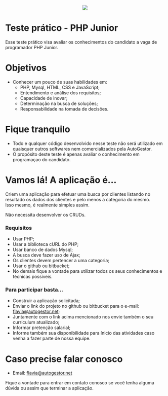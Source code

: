 <p align="center"><img src="http://autogestor.net/uploads/1568398574.svg"></p>


# Teste prático - PHP Junior

Esse teste prático visa avaliar os conhecimentos do candidato a vaga de programador PHP Junior.

# Objetivos
  - Conhecer um pouco de suas habilidades em:
    - PHP, Mysql, HTML, CSS e JavaScript;
    - Entendimento e análise dos requisitos;
    - Capacidade de inovar;
    - Determinação na busca de soluções;
    - Responsabilidade na tomada de decisões.

# Fique tranquilo
  - Todo e qualquer código desenvolvido nesse teste não será utilizado em quaisquer outros softwares nem comercializados pela AutoGestor.
  - O propósito deste teste é apenas avaliar o conhecimento em programaçao do candidato.

# Vamos lá! A aplicação é...
Criem uma aplicação para efetuar uma busca por clientes listando no resultado os dados dos clientes e pelo menos a categoria do mesmo.  
Isso mesmo, é realmente simples assim.
	
Não necessita desenvolver os CRUDs. 

### Requisitos
- Usar PHP;
- Usar a biblioteca cURL do PHP;
- Usar banco de dados Mysql;
- A busca deve fazer uso de Ajax;
- Os clientes devem pertencer a uma categoria;
- Usar o github ou bitbucket;
- No demais fique a vontade para utilizar todos os seus conhecimentos e técnicas possíveis.

### Para participar basta...
- Construir a aplicação solicitada;
- Enviar o link do projeto no github ou bitbucket para o e-mail: flavia@autogestor.net;
- Juntamente com o link acima mencionado nos envie também o seu curriculum atualizado;
- Informar pretenção salarial;
- Informe também sua disponibilidade para ínicio das atividades caso venha a fazer parte de nossa equipe.

# Caso precise falar conosco
- Email: flavia@autogestor.net 

Fique a vontade para entrar em contato conosco se você tenha alguma dúvida ou assim que terminar a aplicação.
